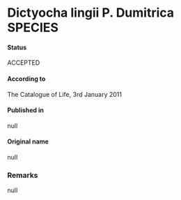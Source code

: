 Dictyocha lingii P. Dumitrica SPECIES
=======

#### Status
ACCEPTED

#### According to
The Catalogue of Life, 3rd January 2011

#### Published in
null

#### Original name
null

### Remarks
null